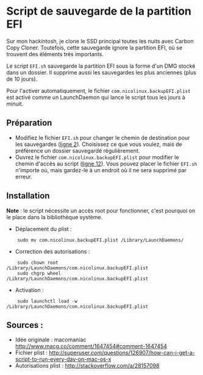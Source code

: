 # Script de sauvegarde de la partition EFI

Sur mon hackintosh, je clone le SSD principal toutes les nuits avec Carbon Copy Cloner. Toutefois, cette sauvegarde ignore la partition EFI, où se trouvent des éléments très importants.

Le script `EFI.sh` sauvegarde la partition EFI sous la forme d'un DMG stocké dans un dossier. Il supprime aussi les sauvegardes les plus anciennes (plus de 10&nbsp;jours). 

Pour l'activer automatiquement, le fichier `com.nicolinux.backupEFI.plist` est activé comme un LaunchDaemon qui lance le script tous les jours à minuit.

## Préparation


- Modifiez le fichier `EFI.sh` pour changer le chemin de destination pour les sauvegardes ([ligne&nbsp;2](https://github.com/nicolinuxfr/backup-EFI/blob/master/EFI.sh#L2)). Choisissez ce que vous voulez, mais de préférence un dossier sauvegardé régulièrement.
- Ouvrez le fichier `com.nicolinux.backupEFI.plist` pour modifier le chemin d'accès au script ([ligne&nbsp;12](https://github.com/nicolinuxfr/backup-EFI/blob/master/com.nicolinux.backupEFI.plist#L12)). Vous pouvez placer le fichier `EFI.sh` n'importe où, mais gardez-le à un endroit où il ne sera supprimé par erreur. 


## Installation

**Note** : le script nécessite un accès root pour fonctionner, c'est pourquoi on le place dans la bibliothèque système.

- Déplacement du plist :

```	
	sudo mv com.nicolinux.backupEFI.plist /Library/LaunchDaemons/
```	

- Correction des autorisations : 

```	
	sudo chown root /Library/LaunchDaemons/com.nicolinux.backupEFI.plist
	sudo chgrp wheel /Library/LaunchDaemons/com.nicolinux.backupEFI.plist
```	

- Activation : 
	
```	
	sudo launchctl load -w /Library/LaunchDaemons/com.nicolinux.backupEFI.plist
```	

## Sources : 

- Idée originale : macomaniac http://www.macg.co/comment/1647454#comment-1647454
- Fichier plist : http://superuser.com/questions/126907/how-can-i-get-a-script-to-run-every-day-on-mac-os-x
- Autorisations plist : http://stackoverflow.com/a/28157098

